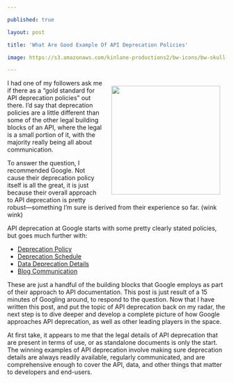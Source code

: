---
published: true
layout: post
title: 'What Are Good Example Of API Deprecation Policies'
image: https://s3.amazonaws.com/kinlane-productions2/bw-icons/bw-skull-crossbones.png
---

<p><img style="padding: 15px;" src="https://s3.amazonaws.com/kinlane-productions2/bw-icons/bw-skull-crossbones.png" alt="" width="250" align="right" />
<p>I had one of my followers ask me if there as a &ldquo;gold standard for API deprecation policies&rdquo; out there. I&rsquo;d say that deprecation policies are a little different than some of the other legal building blocks of an API, where the legal is a small portion of it, with the majority really being all about communication.
<p>To answer the question, I recommended Google. Not cause their deprecation policy itself is all the great, it is just because their overall approach to API deprecation is pretty robust&mdash;something I&rsquo;m sure is derived from their experience so far. (wink wink)
<p>API deprecation at Google starts with some pretty clearly stated policies, but goes much further with:
<ul>
<li><a href="https://developers.google.com/identity/protocols/terms">Deprecation Policy</a></li>
<li><a href="https://developers.google.com/doubleclick-publishers/docs/deprecation">Deprecation Schedule</a></li>
<li><a href="https://developers.google.com/analytics/devguides/reporting/core/v2/data-deprecation">Data Deprecation Details</a></li>
<li><a href="https://googlegeodevelopers.blogspot.com/2014/12/announcing-deprecation-of-google-earth.html">Blog Communication</a></li>
</ul>
<p>These are just a handful of the building blocks that Google employs as part of their approach to API documentation. This post is just result of a 15 minutes of Googling around, to respond to the question. Now that I have written this post, and put the topic of API deprecation back on my radar, the next step is to dive deeper and develop a complete picture of how Google approaches API deprecation, as well as other leading players in the space.
<p>At first take, it appears to me that the legal details of API deprecation that are present in terms of use, or as standalone documents is only the start. The winning examples of API deprecation involve making sure deprecation details are always readily available, regularly communicated, and are comprehensive enough to cover the API, data, and other things that matter to developers and end-users.


